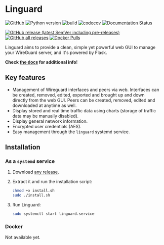 # Linguard

[![GitHub](https://img.shields.io/github/license/joseantmazonsb/linguard)](LICENSE.md) ![Python version](https://img.shields.io/badge/python-3.7%20%7C%203.8%20%7C%203.9-blue?logo=python&logoColor=yellow) [![build](https://github.com/joseantmazonsb/linguard/actions/workflows/main-test.yaml/badge.svg)](https://github.com/joseantmazonsb/linguard/actions/workflows/main.yaml) [![codecov](https://codecov.io/gh/joseantmazonsb/linguard/branch/main/graph/badge.svg)](https://codecov.io/gh/joseantmazonsb/linguard) [![Documentation Status](https://readthedocs.org/projects/linguard/badge/?version=latest)](https://linguard.readthedocs.io/en/latest/?badge=latest)

[![GitHub release (latest SemVer including pre-releases)](https://img.shields.io/github/v/release/joseantmazonsb/linguard?color=green&include_prereleases&logo=github)](https://github.com/joseantmazonsb/linguard/releases) [![GitHub all releases](https://img.shields.io/github/downloads/joseantmazonsb/linguard/total?logo=github)](https://github.com/joseantmazonsb/linguard/releases) [![Docker Pulls](https://img.shields.io/docker/pulls/joseantmazonsb/linguard)](https://hub.docker.com/repository/docker/joseantmazonsb/linguard)


Linguard aims to provide a clean, simple yet powerful web GUI to manage your WireGuard server, and it's powered by Flask.

**Check [the docs](https://linguard.readthedocs.io/en/latest/) for additional info!**

## Key features

* Management of Wireguard interfaces and peers via web. Interfaces can be created, removed, edited, exported and brought up and down directly from the web GUI. Peers can be created, removed, edited and downloaded at anytime as well.
* Display stored and real time traffic data using charts (storage of traffic data may be manually disabled).
* Display general network information.
* Encrypted user credentials (AES).
* Easy management through the ``linguard`` systemd service.

## Installation

### As a `systemd` service

1. Download [any release](https://github.com/joseantmazonsb/linguard/releases).
    
2. Extract it and run the installation script:
    ```bash
    chmod +x install.sh
    sudo ./install.sh
    ```
3. Run Linguard: 
    ```bash
    sudo systemctl start linguard.service
    ```

### Docker

Not available yet.